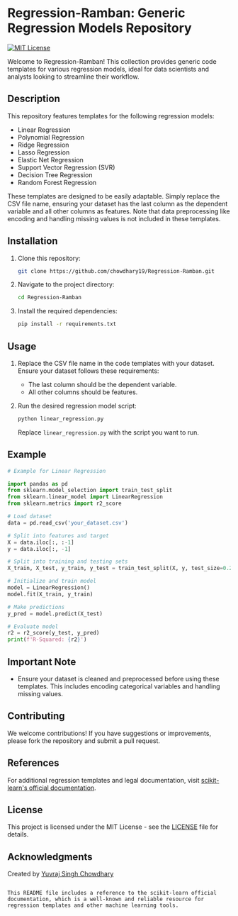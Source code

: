 
# Regression-Ramban: Generic Regression Models Repository

[![MIT License](https://img.shields.io/badge/License-MIT-blue.svg)](https://opensource.org/licenses/MIT)

Welcome to Regression-Ramban! This collection provides generic code templates for various regression models, ideal for data scientists and analysts looking to streamline their workflow.

## Description

This repository features templates for the following regression models:
- Linear Regression
- Polynomial Regression
- Ridge Regression
- Lasso Regression
- Elastic Net Regression
- Support Vector Regression (SVR)
- Decision Tree Regression
- Random Forest Regression

These templates are designed to be easily adaptable. Simply replace the CSV file name, ensuring your dataset has the last column as the dependent variable and all other columns as features. Note that data preprocessing like encoding and handling missing values is not included in these templates.

## Installation

1. Clone this repository:
   ```bash
   git clone https://github.com/chowdhary19/Regression-Ramban.git
   ```
2. Navigate to the project directory:
   ```bash
   cd Regression-Ramban
   ```
3. Install the required dependencies:
   ```bash
   pip install -r requirements.txt
   ```

## Usage

1. Replace the CSV file name in the code templates with your dataset. Ensure your dataset follows these requirements:
   - The last column should be the dependent variable.
   - All other columns should be features.

2. Run the desired regression model script:
   ```bash
   python linear_regression.py
   ```
   Replace `linear_regression.py` with the script you want to run.

## Example

```python
# Example for Linear Regression

import pandas as pd
from sklearn.model_selection import train_test_split
from sklearn.linear_model import LinearRegression
from sklearn.metrics import r2_score

# Load dataset
data = pd.read_csv('your_dataset.csv')

# Split into features and target
X = data.iloc[:, :-1]
y = data.iloc[:, -1]

# Split into training and testing sets
X_train, X_test, y_train, y_test = train_test_split(X, y, test_size=0.2, random_state=42)

# Initialize and train model
model = LinearRegression()
model.fit(X_train, y_train)

# Make predictions
y_pred = model.predict(X_test)

# Evaluate model
r2 = r2_score(y_test, y_pred)
print(f'R-Squared: {r2}')
```

## Important Note

- Ensure your dataset is cleaned and preprocessed before using these templates. This includes encoding categorical variables and handling missing values.

## Contributing

We welcome contributions! If you have suggestions or improvements, please fork the repository and submit a pull request.

## References

For additional regression templates and legal documentation, visit [scikit-learn's official documentation](https://scikit-learn.org/stable/).

## License

This project is licensed under the MIT License - see the [LICENSE](LICENSE) file for details.

## Acknowledgments

Created by [Yuvraj Singh Chowdhary](https://github.com/chowdhary19)
```

This README file includes a reference to the scikit-learn official documentation, which is a well-known and reliable resource for regression templates and other machine learning tools.
